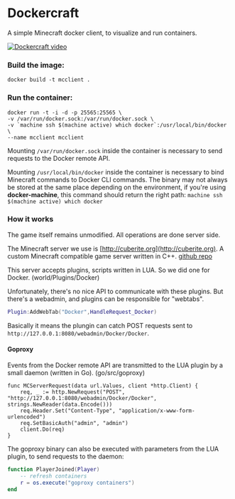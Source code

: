 # Dockercraft
A simple Minecraft docker client, to visualize and run containers.

[![Dockercraft video](http://img.youtube.com/vi/eZDlJgJf55o/0.jpg)](http://www.youtube.com/watch?v=eZDlJgJf55o)

### Build the image:

```
docker build -t mcclient .
```

### Run the container:

```
docker run -t -i -d -p 25565:25565 \
-v /var/run/docker.sock:/var/run/docker.sock \
-v `machine ssh $(machine active) which docker`:/usr/local/bin/docker \
--name mcclient mcclient
```

Mounting `/var/run/docker.sock` inside the container is necessary to send requests to the Docker remote API.

Mounting `/usr/local/bin/docker` inside the container is necessary to bind Minecraft commands to Docker CLI commands. The binary may not always be stored at the same place depending on the environment, if you're using **docker-machine**, this command should return the right path: `machine ssh $(machine active) which docker`


### How it works

The game itself remains unmodified. All operations are done server side. 

The Minecraft server we use is [http://cuberite.org](http://cuberite.org). A custom Minecraft compatible game server written in C++. [github repo](https://github.com/cuberite/cuberite)

This server accepts plugins, scripts written in LUA. So we did one for Docker. (world/Plugins/Docker)

Unfortunately, there's no nice API to communicate with these plugins. But there's a webadmin, and plugins can be responsible for "webtabs". 

```lua
Plugin:AddWebTab("Docker",HandleRequest_Docker)
```
Basically it means the plungin can catch POST requests sent to `http://127.0.0.1:8080/webadmin/Docker/Docker`. 

#### Goproxy

Events from the Docker remote API are transmitted to the LUA plugin by a small daemon (written in Go). (go/src/goproxy)

```golang
func MCServerRequest(data url.Values, client *http.Client) {
	req, _ := http.NewRequest("POST", "http://127.0.0.1:8080/webadmin/Docker/Docker", strings.NewReader(data.Encode()))
	req.Header.Set("Content-Type", "application/x-www-form-urlencoded")
	req.SetBasicAuth("admin", "admin")
	client.Do(req)
}
```

The goproxy binary can also be executed with parameters from the LUA plugin, to send requests to the daemon:

```lua
function PlayerJoined(Player)
	-- refresh containers
	r = os.execute("goproxy containers")
end
```



